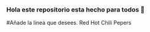 ### Hola este repositorio esta hecho para todos 👋
#Añade la linea que desees.
Red Hot Chili Pepers



